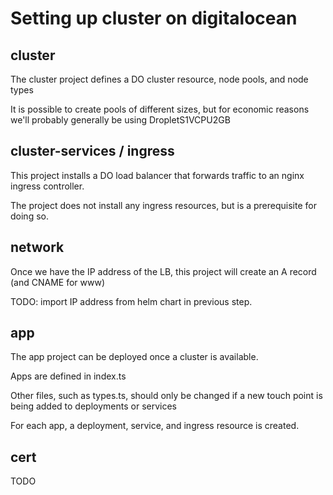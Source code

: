 # Setting up cluster on digitalocean

## cluster

The cluster project defines a DO cluster resource, node pools, and node types

It is possible to create pools of different sizes, but for economic reasons
we'll probably generally be using DropletS1VCPU2GB

## cluster-services / ingress

This project installs a DO load balancer that forwards traffic to an
nginx ingress controller.

The project does not install any ingress resources, but is a prerequisite
for doing so.

## network

Once we have the IP address of the LB, this project will create an A record
(and CNAME for www)

TODO: import IP address from helm chart in previous step.

## app

The app project can be deployed once a cluster is available.

Apps are defined in index.ts

Other files, such as types.ts, should only be changed if a new touch point
is being added to deployments or services

For each app, a deployment, service, and ingress resource is created.

## cert

TODO